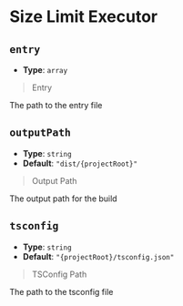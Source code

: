 
<!-- Generated by @storm-software/untyped -->
<!-- Do not edit this file directly -->

# Size Limit Executor

## `entry`
- **Type**: `array`

> Entry


The path to the entry file


## `outputPath`
- **Type**: `string`
- **Default**: `"dist/{projectRoot}"`

> Output Path


The output path for the build


## `tsconfig`
- **Type**: `string`
- **Default**: `"{projectRoot}/tsconfig.json"`

> TSConfig Path


The path to the tsconfig file


